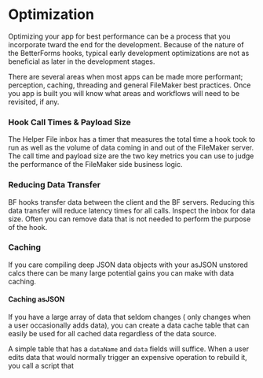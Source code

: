 # Optimization

Optimizing your app for best performance can be a process that you incorporate tward the end for the development. Because of the nature of the BetterForms hooks, typical early development optimizations are not as beneficial as later in the development stages.

There are several areas when most apps can be made more performant; perception, caching, threading and general FileMaker best practices. Once you app is built you will know what areas and workflows will need to be revisited, if any.

### Hook Call Times & Payload Size

The Helper File inbox has a timer that measures the total time a hook took to run as well as the volume of data coming in and out of the FileMaker server. The call time and payload size are the two key metrics you can use to judge the performance of the FileMaker side business logic.

### Reducing Data Transfer

BF hooks transfer data between the client and the BF servers. Reducing this data transfer will reduce latency times for all calls. Inspect the inbox for data size. Often you can remove data that is not needed to perform the purpose of the hook.

### Caching

If you care compiling deep JSON data objects with your asJSON unstored calcs there can be many large potential gains you can make with data caching.

#### Caching asJSON

If you have a large array of data that seldom changes \( only changes when a user occasionally adds data\), you can create a data cache table that can easily be used for all cached data regardless of the data source. 

A simple table that has a `dataName` and `data` fields will suffice. When a user edits data that would normally trigger an expensive operation to rebuild it, you call a script that 



